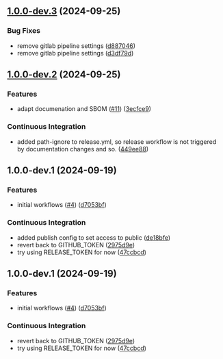 ## [1.0.0-dev.3](https://github.com/iavofficial/IAVFrontendFramework/compare/v1.0.0-dev.2...v1.0.0-dev.3) (2024-09-25)

### Bug Fixes

* remove gitlab pipeline settings ([d887046](https://github.com/iavofficial/IAVFrontendFramework/commit/d887046724b63d9fc9f4aadf9becc660ea2f8f5b))
* remove gitlab pipeline settings ([d3df79d](https://github.com/iavofficial/IAVFrontendFramework/commit/d3df79d0b6aa4231bf7d26ef35ae565838c09a80))

## [1.0.0-dev.2](https://github.com/iavofficial/IAVFrontendFramework/compare/v1.0.0-dev.1...v1.0.0-dev.2) (2024-09-25)

### Features

* adapt documenation and SBOM ([#11](https://github.com/iavofficial/IAVFrontendFramework/issues/11)) ([3ecfce9](https://github.com/iavofficial/IAVFrontendFramework/commit/3ecfce918e01a94ff8dd85a42ba4d7492512bacd))

### Continuous Integration

* added path-ignore to release.yml, so release workflow is not triggered by documentation changes and so. ([449ee88](https://github.com/iavofficial/IAVFrontendFramework/commit/449ee88d60653c44ff930b0c32cf03048c903172))

## 1.0.0-dev.1 (2024-09-19)

### Features

* initial workflows ([#4](https://github.com/iavofficial/IAVFrontendFramework/issues/4)) ([d7053bf](https://github.com/iavofficial/IAVFrontendFramework/commit/d7053bf76b843892936875d6adbe43e5c4889a78))

### Continuous Integration

* added publish config to set access to public ([de18bfe](https://github.com/iavofficial/IAVFrontendFramework/commit/de18bfedf19841c01a0d46786017a1b65f8a9a0e))
* revert back to GITHUB_TOKEN ([2975d9e](https://github.com/iavofficial/IAVFrontendFramework/commit/2975d9ea2e959db8d5f26a6b64d0d99d32f0693c))
* try using RELEASE_TOKEN for now ([47ccbcd](https://github.com/iavofficial/IAVFrontendFramework/commit/47ccbcdf306a4ec7e8db2f694cd28067eb39aeb6))

## 1.0.0-dev.1 (2024-09-19)

### Features

* initial workflows ([#4](https://github.com/iavofficial/IAVFrontendFramework/issues/4)) ([d7053bf](https://github.com/iavofficial/IAVFrontendFramework/commit/d7053bf76b843892936875d6adbe43e5c4889a78))

### Continuous Integration

* revert back to GITHUB_TOKEN ([2975d9e](https://github.com/iavofficial/IAVFrontendFramework/commit/2975d9ea2e959db8d5f26a6b64d0d99d32f0693c))
* try using RELEASE_TOKEN for now ([47ccbcd](https://github.com/iavofficial/IAVFrontendFramework/commit/47ccbcdf306a4ec7e8db2f694cd28067eb39aeb6))
